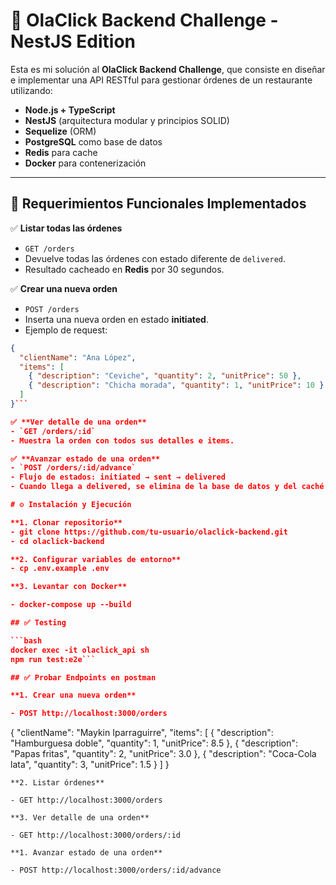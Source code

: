# 🧪 OlaClick Backend Challenge - NestJS Edition

Esta es mi solución al **OlaClick Backend Challenge**, que consiste en diseñar e implementar una API RESTful para gestionar órdenes de un restaurante utilizando:

- **Node.js + TypeScript**
- **NestJS** (arquitectura modular y principios SOLID)
- **Sequelize** (ORM)
- **PostgreSQL** como base de datos
- **Redis** para cache
- **Docker** para contenerización

---

## 🎯 Requerimientos Funcionales Implementados

✅ **Listar todas las órdenes**  
- `GET /orders`  
- Devuelve todas las órdenes con estado diferente de `delivered`.  
- Resultado cacheado en **Redis** por 30 segundos.  

✅ **Crear una nueva orden**  
- `POST /orders`  
- Inserta una nueva orden en estado **initiated**.  
- Ejemplo de request:
```json
{
  "clientName": "Ana López",
  "items": [
    { "description": "Ceviche", "quantity": 2, "unitPrice": 50 },
    { "description": "Chicha morada", "quantity": 1, "unitPrice": 10 }
  ]
}```

✅ **Ver detalle de una orden**  
- `GET /orders/:id`  
- Muestra la orden con todos sus detalles e items.

✅ **Avanzar estado de una orden**  
- `POST /orders/:id/advance`  
- Flujo de estados: initiated → sent → delivered
- Cuando llega a delivered, se elimina de la base de datos y del caché.

# ⚙️ Instalación y Ejecución

**1. Clonar repositorio** 
- git clone https://github.com/tu-usuario/olaclick-backend.git
- cd olaclick-backend

**2. Configurar variables de entorno** 
- cp .env.example .env

**3. Levantar con Docker** 

- docker-compose up --build

## ✅ Testing

```bash
docker exec -it olaclick_api sh
npm run test:e2e```

## ✅ Probar Endpoints en postman

**1. Crear una nueva orden** 

- POST http://localhost:3000/orders
```
{
  "clientName": "Maykin Iparraguirre",
  "items": [
    { "description": "Hamburguesa doble", "quantity": 1, "unitPrice": 8.5 },
    { "description": "Papas fritas", "quantity": 2, "unitPrice": 3.0 },
    { "description": "Coca-Cola lata", "quantity": 3, "unitPrice": 1.5 }
  ]
}
```
**2. Listar órdenes** 

- GET http://localhost:3000/orders

**3. Ver detalle de una orden** 

- GET http://localhost:3000/orders/:id

**1. Avanzar estado de una orden** 

- POST http://localhost:3000/orders/:id/advance